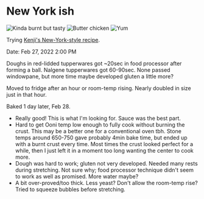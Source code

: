 # New York ish

![Kinda burnt but tasty](/images/2022-02-27/pizza.jpeg)
![Butter chicken](/images/2022-02-27/butter-chicken.jpeg)
![Yum](/images/2022-02-27/mmm.jpeg)

Trying [Kenji's New-York-style recipe](/new-york-kenji.md).

Date: Feb 27, 2022 2:00 PM

Doughs in red-lidded tupperwares got ~20sec in food processor after forming a ball. Nalgene tupperwares got 60-90sec. None passed windowpane, but more time maybe developed gluten a little more?

Moved to fridge after an hour or room-temp rising. Nearly doubled in size just in that hour.

Baked 1 day later, Feb 28.

* Really good! This is what I'm looking for. Sauce was the best part.
* Hard to get Ooni temp low enough to fully cook without burning the crust. This may be a better one for a conventional oven tbh. Stone temps around 650-750 gave probably 4min bake time, but ended up with a burnt crust every time. Most times the crust looked perfect for a while, then I just left it in a moment too long wanting the center to cook more.
* Dough was hard to work; gluten not very developed. Needed many rests during stretching. Not sure why; food processor technique didn't seem to work as well as promised. More water maybe?
* A bit over-proved/too thick. Less yeast? Don't allow the room-temp rise? Tried to squeeze bubbles before stretching.
